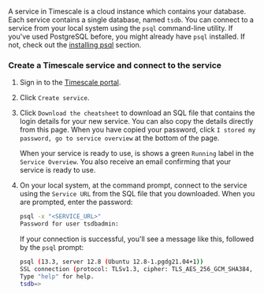 A service in Timescale is a cloud instance which contains your database.
Each service contains a single database, named `tsdb`.
You can connect to a service from your local system using the `psql`
command-line utility. If you've used PostgreSQL before, you might already have
`psql` installed. If not, check out the [installing psql][install-psql] section.

<Procedure>

### Create a Timescale service and connect to the service

1.  Sign in to the [Timescale portal][timescale-portal].
1.  Click `Create service`.
1.  Click `Download the cheatsheet` to download an SQL file that contains the
    login details for your new service. You can also copy the details directly
    from this page. When you have copied your password,
    click `I stored my password, go to service overview` at the bottom of the page.

    When your service is ready to use, is shows a green `Running` label in the
    `Service Overview`. You also receive an email confirming that your service
    is ready to use.
1.  On your local system, at the command prompt, connect to the service using
    the `Service URL` from the SQL file that you downloaded. When you are
    prompted, enter the password:

    ```bash
    psql -x "<SERVICE_URL>"
    Password for user tsdbadmin:
    ```

    If your connection is successful, you'll see a message like this, followed
    by the `psql` prompt:

    ```bash
    psql (13.3, server 12.8 (Ubuntu 12.8-1.pgdg21.04+1))
    SSL connection (protocol: TLSv1.3, cipher: TLS_AES_256_GCM_SHA384, bits: 256, compression: off)
    Type "help" for help.
    tsdb=>
    ```

</Procedure>

[timescale-portal]: https://console.cloud.timescale.com/
[install-psql]: /use-timescale/:currentVersion:/integrations/query-admin/about-psql/